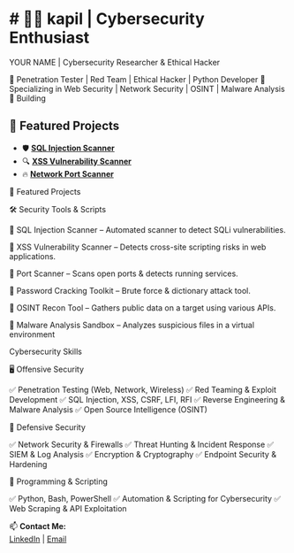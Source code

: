 # # 👨‍💻 kapil | Cybersecurity Enthusiast
YOUR NAME | Cybersecurity Researcher & Ethical Hacker

🔹 Penetration Tester | Red Team | Ethical Hacker | Python Developer
🔹 Specializing in Web Security | Network Security | OSINT | Malware Analysis
🔹 Building 

## 🚀 Featured Projects
- 🛡️ **[SQL Injection Scanner](https://github.com/your-username/SQL-Injection-Scanner)**  
- 🔍 **[XSS Vulnerability Scanner](https://github.com/your-username/XSS-Scanner)**  
- 🔥 **[Network Port Scanner](https://github.com/your-username/Port-Scanner)**  

🚀 Featured Projects

🛠️ Security Tools & Scripts

🔹 SQL Injection Scanner – Automated scanner to detect SQLi vulnerabilities.

🔹 XSS Vulnerability Scanner – Detects cross-site scripting risks in web applications.

🔹 Port Scanner – Scans open ports & detects running services.

🔹 Password Cracking Toolkit – Brute force & dictionary attack tool.

🔹 OSINT Recon Tool – Gathers public data on a target using various APIs.

🔹 Malware Analysis Sandbox – Analyzes suspicious files in a virtual environment

Cybersecurity Skills

🖥️ Offensive Security

✅ Penetration Testing (Web, Network, Wireless)
✅ Red Teaming & Exploit Development
✅ SQL Injection, XSS, CSRF, LFI, RFI
✅ Reverse Engineering & Malware Analysis
✅ Open Source Intelligence (OSINT)

🔹 Defensive Security

✅ Network Security & Firewalls
✅ Threat Hunting & Incident Response
✅ SIEM & Log Analysis
✅ Encryption & Cryptography
✅ Endpoint Security & Hardening

📜 Programming & Scripting

✅ Python, Bash, PowerShell
✅ Automation & Scripting for Cybersecurity
✅ Web Scraping & API Exploitation

📫 **Contact Me:**  
[LinkedIn](https://www.linkedin.com/in/kapil-pal-7aa19b316?utm_source=share&utm_campaign=share_via&utm_content=profile&utm_medium=ios_app)
| [Email](mailto:kapil.kapil7503@gmail.com)
